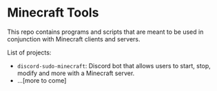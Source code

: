 # Minecraft Tools

This repo contains programs and scripts that are meant to be used in conjunction with Minecraft clients and servers.

List of projects:

 * `discord-sudo-minecraft`: Discord bot that allows users to start, stop, modify and more with a Minecraft server.
 * ...[more to come]